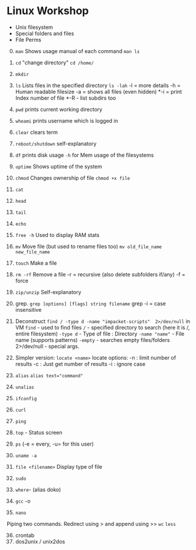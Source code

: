 # Linux Workshop
- Unix filesystem
- Special folders and files
- File Perms

0. `man`
Shows usage manual of each command
`man ls`

1. `cd` 
"change directory"
`cd /home/`
2. `mkdir`
3. `ls`
Lists files in the specified directory
`ls -lah`
-l =  more details
-h = Human readable filesize
-a = shows all files (even hidden)
*-i = print Index number of file
*-R - list subdirs too

4. `pwd`
prints current working directory

5. `whoami` 
prints username which is logged in

6. `clear`
clears term

7. `reboot/shutdown`
self-explanatory

8. `df`
prints disk usage
`-h` for Mem usage of the filesystems

9. `uptime`
Shows uptime of the system

10. `chmod` 
Changes ownership of file
`chmod +x file`

11. `cat`
12. `head`
13. `tail`
14. `echo`

15. `free -h`
Used to display RAM stats

16. `mv`
Move file (but used to rename files too)
`mv old_file_name new_file_name`

17. `touch`
Make a file

18. `rm -rf`
Remove a file
-r = recursive (also delete subfolders if/any)
-f = force
19. `zip/unzip`
Self-explanatory
20. grep.
`grep [options] [flags] string filename`
grep -i = case insensitive
21. Deconstruct `find / -type d -name "impacket-scripts"  2>/dev/null` in VM
`find` - used to find files
`/` - specified directory to search (here it is /, entire filesystem)
`-type d` - Type of file : Directory
`-name "name"` - File name (supports patterns)
`-empty` - searches empty files/folders
2>/dev/null - special args.
22. Simpler version: `locate <name>`
locate options:
-n : limit number of results
-c : Just get number of results
-i : ignore case
23. `alias`
`alias text="command"`
24. `unalias`
25. `ifconfig`
26. `curl`
27. `ping`
28. `top` - Status screen
29. `ps` (-e = every, -u= for this user)
30. `uname -a`
31. `file <filename>`
Display type of file
32. `sudo`
33. `where`-
(alias doko)
34. `gcc` <filename> -o <ex filename>
35. `nano`

Piping two commands.
Redirect using > and append using >>
`wc`
`less`

36. crontab
37. dos2unix / unix2dos
